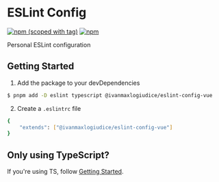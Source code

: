 # ESLint Config

[![npm (scoped with tag)](https://flat.badgen.net/npm/v/@ivanmaxlogiudice/eslint-config-vue)](https://npmjs.com/package/@ivanmaxlogiudice/eslint-config-vue)
[![npm](https://flat.badgen.net/npm/dt/@ivanmaxlogiudice/eslint-config-vue)](https://npmjs.com/package/@ivanmaxlogiudice/eslint-config-vue)

Personal ESLint configuration

## Getting Started

1. Add the package to your devDependencies
```bash
$ pnpm add -D eslint typescript @ivanmaxlogiudice/eslint-config-vue
```

2. Create a `.eslintrc` file
```bash
{
    "extends": ["@ivanmaxlogiudice/eslint-config-vue"]
}
```

## Only using TypeScript?

If you're using TS, follow [Getting Started](https://github.com/ivanlogiudice/eslint-config/tree/main/packages/eslint-config-ts#getting-started).
